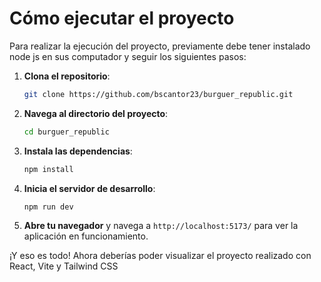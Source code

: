 # Cómo ejecutar el proyecto

Para realizar la ejecución del proyecto, previamente debe tener instalado node js en sus computador y seguir los siguientes pasos:

1. **Clona el repositorio**:
    ```bash
    git clone https://github.com/bscantor23/burguer_republic.git
    ```

2. **Navega al directorio del proyecto**:
    ```bash
    cd burguer_republic
    ```

3. **Instala las dependencias**:
    ```bash
    npm install
    ```

4. **Inicia el servidor de desarrollo**:
    ```bash
    npm run dev
    ```

5. **Abre tu navegador** y navega a `http://localhost:5173/` para ver la aplicación en funcionamiento.

¡Y eso es todo! Ahora deberías poder visualizar el proyecto realizado con React, Vite y Tailwind CSS